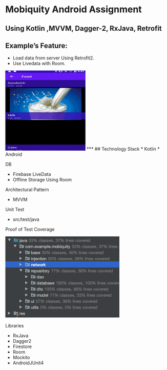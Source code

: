 # Mobiquity Android Assignment

## Using Kotlin ,MVVM, Dagger-2, RxJava, Retrofit

## Example’s Feature:
* Load data from server Using Retrofit2.
* Use Livedata with Room.

<img src="https://github.com/cicciolinamiranda/MobiquityAndroid/blob/master/static/mobiquity.gif" height="250px" width="250px">
***
## Technology Stack
* Kotlin
* Android

DB
* Firebase LiveData
* Offline Storage Using Room


Architectural Pattern
* MVVM

Unit Test
* src/test/java

Proof of Test Coverage

![Sample test coverage](https://github.com/cicciolinamiranda/MobiquityAndroid/blob/master/static/test_coverage_sample.png)

Libraries
* RxJava
* Dagger2
* Firestore
* Room
* Mockito
* AndroidJUnit4
